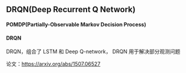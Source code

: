 ## DRQN(Deep Recurrent Q Network)

#### POMDP(Partially-Observable Markov Decision Process)



#### DRQN

DRQN，组合了 LSTM 和 Deep Q-network， DRQN 用于解决部分观测问题



论文：https://arxiv.org/abs/1507.06527



